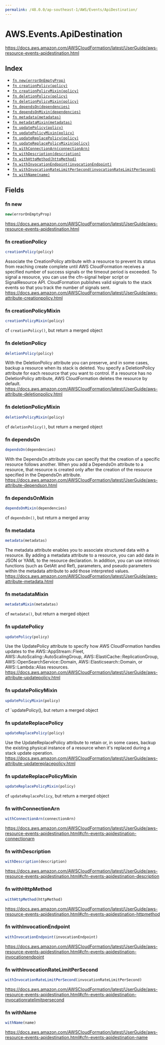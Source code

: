 ```yaml
---
permalink: /48.0.0/ap-southeast-1/AWS/Events/ApiDestination/
---
```


# AWS.Events.ApiDestination

https://docs.aws.amazon.com/AWSCloudFormation/latest/UserGuide/aws-resource-events-apidestination.html

## Index

* [`fn new(errorOnEmptyProp)`](#fn-new)
* [`fn creationPolicy(policy)`](#fn-creationpolicy)
* [`fn creationPolicyMixin(policy)`](#fn-creationpolicymixin)
* [`fn deletionPolicy(policy)`](#fn-deletionpolicy)
* [`fn deletionPolicyMixin(policy)`](#fn-deletionpolicymixin)
* [`fn dependsOn(dependencies)`](#fn-dependson)
* [`fn dependsOnMixin(dependencies)`](#fn-dependsonmixin)
* [`fn metadata(metadatas)`](#fn-metadata)
* [`fn metadataMixin(metadatas)`](#fn-metadatamixin)
* [`fn updatePolicy(policy)`](#fn-updatepolicy)
* [`fn updatePolicyMixin(policy)`](#fn-updatepolicymixin)
* [`fn updateReplacePolicy(policy)`](#fn-updatereplacepolicy)
* [`fn updateReplacePolicyMixin(policy)`](#fn-updatereplacepolicymixin)
* [`fn withConnectionArn(connectionArn)`](#fn-withconnectionarn)
* [`fn withDescription(description)`](#fn-withdescription)
* [`fn withHttpMethod(httpMethod)`](#fn-withhttpmethod)
* [`fn withInvocationEndpoint(invocationEndpoint)`](#fn-withinvocationendpoint)
* [`fn withInvocationRateLimitPerSecond(invocationRateLimitPerSecond)`](#fn-withinvocationratelimitpersecond)
* [`fn withName(name)`](#fn-withname)

## Fields

### fn new

```ts
new(errorOnEmptyProp)
```

https://docs.aws.amazon.com/AWSCloudFormation/latest/UserGuide/aws-resource-events-apidestination.html

### fn creationPolicy

```ts
creationPolicy(policy)
```

Associate the CreationPolicy attribute with a resource to prevent its status from reaching create complete until AWS CloudFormation receives a specified number of success signals or the timeout period is exceeded. To signal a resource, you can use the cfn-signal helper script or SignalResource API. CloudFormation publishes valid signals to the stack events so that you track the number of signals sent. 
https://docs.aws.amazon.com/AWSCloudFormation/latest/UserGuide/aws-attribute-creationpolicy.html

### fn creationPolicyMixin

```ts
creationPolicyMixin(policy)
```

cf `creationPolicy()`, but return a merged object

### fn deletionPolicy

```ts
deletionPolicy(policy)
```

With the DeletionPolicy attribute you can preserve, and in some cases, backup a resource when its stack is deleted. You specify a DeletionPolicy attribute for each resource that you want to control. If a resource has no DeletionPolicy attribute, AWS CloudFormation deletes the resource by default. 
https://docs.aws.amazon.com/AWSCloudFormation/latest/UserGuide/aws-attribute-deletionpolicy.html

### fn deletionPolicyMixin

```ts
deletionPolicyMixin(policy)
```

cf `deletionPolicy()`, but return a merged object

### fn dependsOn

```ts
dependsOn(dependencies)
```

With the DependsOn attribute you can specify that the creation of a specific resource follows another. When you add a DependsOn attribute to a resource, that resource is created only after the creation of the resource specified in the DependsOn attribute. 
https://docs.aws.amazon.com/AWSCloudFormation/latest/UserGuide/aws-attribute-dependson.html

### fn dependsOnMixin

```ts
dependsOnMixin(dependencies)
```

cf `dependsOn()`, but return a merged array

### fn metadata

```ts
metadata(metadatas)
```

The metadata attribute enables you to associate structured data with a resource. By adding a metadata attribute to a resource, you can add data in JSON or YAML to the resource declaration. In addition, you can use intrinsic functions (such as GetAtt and Ref), parameters, and pseudo parameters within the metadata attribute to add those interpreted values. 
https://docs.aws.amazon.com/AWSCloudFormation/latest/UserGuide/aws-attribute-metadata.html

### fn metadataMixin

```ts
metadataMixin(metadatas)
```

cf `metadata()`, but return a merged object

### fn updatePolicy

```ts
updatePolicy(policy)
```

Use the UpdatePolicy attribute to specify how AWS CloudFormation handles updates to the AWS::AppStream::Fleet, AWS::AutoScaling::AutoScalingGroup, AWS::ElastiCache::ReplicationGroup, AWS::OpenSearchService::Domain, AWS::Elasticsearch::Domain, or AWS::Lambda::Alias resources. 
https://docs.aws.amazon.com/AWSCloudFormation/latest/UserGuide/aws-attribute-updatepolicy.html

### fn updatePolicyMixin

```ts
updatePolicyMixin(policy)
```

cf `updatePolicy(), but return a merged object

### fn updateReplacePolicy

```ts
updateReplacePolicy(policy)
```

Use the UpdateReplacePolicy attribute to retain or, in some cases, backup the existing physical instance of a resource when it's replaced during a stack update operation. 
https://docs.aws.amazon.com/AWSCloudFormation/latest/UserGuide/aws-attribute-updatereplacepolicy.html

### fn updateReplacePolicyMixin

```ts
updateReplacePolicyMixin(policy)
```

cf `updateReplacePolicy`, but return a merged object

### fn withConnectionArn

```ts
withConnectionArn(connectionArn)
```

https://docs.aws.amazon.com/AWSCloudFormation/latest/UserGuide/aws-resource-events-apidestination.html#cfn-events-apidestination-connectionarn

### fn withDescription

```ts
withDescription(description)
```

https://docs.aws.amazon.com/AWSCloudFormation/latest/UserGuide/aws-resource-events-apidestination.html#cfn-events-apidestination-description

### fn withHttpMethod

```ts
withHttpMethod(httpMethod)
```

https://docs.aws.amazon.com/AWSCloudFormation/latest/UserGuide/aws-resource-events-apidestination.html#cfn-events-apidestination-httpmethod

### fn withInvocationEndpoint

```ts
withInvocationEndpoint(invocationEndpoint)
```

https://docs.aws.amazon.com/AWSCloudFormation/latest/UserGuide/aws-resource-events-apidestination.html#cfn-events-apidestination-invocationendpoint

### fn withInvocationRateLimitPerSecond

```ts
withInvocationRateLimitPerSecond(invocationRateLimitPerSecond)
```

https://docs.aws.amazon.com/AWSCloudFormation/latest/UserGuide/aws-resource-events-apidestination.html#cfn-events-apidestination-invocationratelimitpersecond

### fn withName

```ts
withName(name)
```

https://docs.aws.amazon.com/AWSCloudFormation/latest/UserGuide/aws-resource-events-apidestination.html#cfn-events-apidestination-name